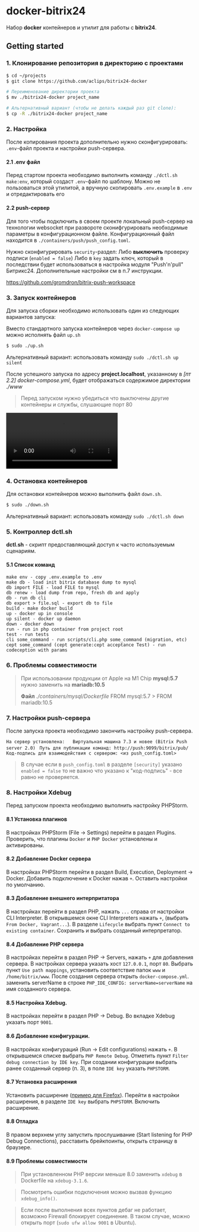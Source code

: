 # docker-bitrix24

Набор __docker__ контейнеров и утилит для работы с __bitrix24__.

## Getting started

### 1. Клонирование репозитория в директорию с проектами

```bash
$ cd ~/projects
$ git clone https://github.com/aclips/bitrix24-docker

# Переименование директории проекта
$ mv ./bitrix24-docker project_name

# Альтернативный вариант (чтобы не делать каждый раз git clone):
$ cp -R ./bitrix24-docker project_name
```

### 2. Настройка

После копирования проекта дополнительно нужно сконфигурировать: `.env`-файл проекта и настройки push-сервера.

#### 2.1 .env файл

Перед стартом проекта необходимо выполнить команду `./dctl.sh make:env`, который создаст `.env`-файл по шаблону.
Можно не пользоваться этой утилитой, а вручную скопировать `.env.example` в `.env` и отредактировать его

#### 2.2 push-сервер

Для того чтобы подключить в своем проекте локальный push-сервер на технологии websocket при развороте сконифгурировать необходимые параметры в конфигурационном файле.
Конфигурационный файл находится в `./containers/push/push_config.toml`.

Нужно сконфигурировать `security`-раздел:
Либо __выключить__ проверку подписи (`enabled = false`)
Либо в `key` задать ключ, который в последствии будет использоваться в настройка модуля "Push'n'pull" Битрикс24.
Дополнительные настройки см в п.7 инструкции.

https://github.com/gromdron/bitrix-push-workspace

### 3. Запуск контейнеров

Для запуска сборки необходимо использовать один из следующих вариантов запуска:

Вместо стандартного запуска контейнеров через ```docker-compose up``` можно исполнять файл ```up.sh```

```bash
$ sudo ./up.sh
```

Альтернативный вариант: использовать команду `sudo ./dctl.sh up silent`

После успешного запуска по адресу __project.localhost__, указанному в *[пт 2.2] docker-compose.yml*, будет отображаться 
содержимое директории *./www*

> Перед запуском нужно убедиться что выключены другие контейнеры и службы, слушающие порт 80

![](./src/example.mp4)

### 4. Остановка контейнеров

Для остановки контейнеров можно выполнить файл ```down.sh```.

```bash
$ sudo ./down.sh
```
Альтернативный вариант: использовать команду `sudo ./dctl.sh down`


### 5. Контроллер dctl.sh
__dctl.sh__ - скрипт предоставляющий доступ к часто используемым сценариям.

#### 5.1 Список команд

```
make env - copy .env.example to .env
make db - load init bitrix database dump to mysql
db import FILE - load FILE to mysql
db renew - load dump from repo, fresh db and apply
db - run db cli
db export > file.sql - export db to file
build - make docker build
up - docker up in console
up silent - docker up daemon
down - docker down
run - run in php container from project root
test - run tests
cli some_command - run scripts/cli.php some_command (migration, etc)
cept some_command (cept generate:cept acceptance Test) - run codeception with params
```

### 6. Проблемы совместимости

> При использовании продукции от Apple на M1 Chip __mysql:5.7__ нужно заменить на __mariadb:10.5__
>
> __Файл__ *./containers/mysql/Dockerfile* FROM mysql:5.7 > FROM mariadb:10.5

### 7. Настройки push-сервера

После запуска проекта необходимо закончить настройку push-сервера.

`На сервер установлена:   Виртуальная машина 7.3 и новее (Bitrix Push server 2.0) `
`Путь для публикации команд: http://push:9099/bitrix/pub/`
`Код-подпись для взаимодействия с сервером: <из push_config.toml>`

>В случае если в `push_config.toml` в разделе `[security]` указано `enabled = false` то не важно что указано к "код-подпись" - все равно не проверяется.

### 8. Настройки Xdebug

Перед запуском проекта необходимо выполнить настройку PHPStorm.

#### 8.1 Установка плагинов

В настройках PHPStorm (File -> Settings) перейти в раздел Plugins. Проверить, что плагины `Docker` и `PHP Docker`
установлены и активированы.

#### 8.2 Добавление Docker сервера

В настройках PHPStorm перейти в раздел Build, Execution, Deployment -> Docker. Добавить
подключение к Docker нажав `+`. Оставить настройки по умолчанию.

#### 8.3 Добавление внешнего интерпритатора

В настройках перейти в раздел PHP, нажать `...` справа от настройки CLI Interpreter. В открывшемся окне CLI
Interpreters нажать `+`, (выбрать `From Docker, Vagrant...`). В разделе `Lifecycle` выбрать
пункт `Connect to existing container`. Сохранить и выбрать созданный интерпретатор.

#### 8.4 Добавление PHP сервера

В настройках перейти в раздел PHP -> Servers, нажать `+` для добавления сервера. В настройках сервера указать
хост `127.0.0.1`, порт `80`. Выбрать пункт `Use path mappings`, установить соответствие папок `www`
и `/home/bitrix/www`. После создания сервера открыть `docker-compose.yml`. заменить serverName в
строке `PHP_IDE_CONFIG: serverName=serverName` на имя созданного сервера.

#### 8.5 Настройка Xdebug.

В настройках перейти в раздел PHP -> Debug. Во вкладке Xdebug указать порт `9001`.

#### 8.6 Добавление конфигурации.

В настройках конфигураций (Run -> Edit configurations) нажать `+`. В открывшемся списке выбрать `PHP Remote Debug`.
Отметить пункт `Filter debug connection by IDE key`. При создании конфигурации выбрать ранее созданный
сервер (п. 3), в поле `IDE key` указать `PHPSTORM`.

#### 8.7 Установка расширения

Установить
расширение ([пример для Firefox](https://addons.mozilla.org/ru/firefox/addon/xdebug-helper-for-firefox/?utm_source=addons.mozilla.org&utm_medium=referral&utm_content=search)).
Перейти в настройки расширения, в разделе `IDE key` выбрать `PHPSTORM`. Включить расширение.

#### 8.8 Отладка

В правом верхнем углу запустить прослушивание (Start listening for PHP Debug Connections), расставить брейкпоинты,
открыть страницу в браузере.

#### 8.9 Проблемы совместимости

> При установленном PHP версии меньше 8.0 заменить `xdebug` в Dockerfile на `xdebug-3.1.6`.

> Посмотреть ошибки подключения можно вызвав функцию `xdebug_info()`.

> Если после выполнения всех пунктов дебаг не работает, возможно Firewall блокирует соединение. В таком случае, можно открыть порт (`sudo ufw allow 9001` в Ubuntu).